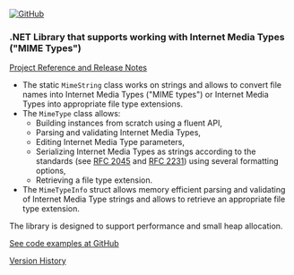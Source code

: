 [![GitHub](https://img.shields.io/github/license/FolkerKinzel/MimeTypes)](https://github.com/FolkerKinzel/MimeTypes/blob/master/LICENSE)


### .NET Library that supports working with Internet Media Types ("MIME Types")
[Project Reference and Release Notes](https://github.com/FolkerKinzel/MimeTypes/releases/tag/v4.0.0)

- The static `MimeString` class works on strings and allows to convert file names into Internet Media Types ("MIME types") or Internet Media Types into appropriate file type extensions.
- The `MimeType` class allows:
  -  Building instances from scratch using a fluent API,
  -  Parsing and validating Internet Media Types,
  -  Editing Internet Media Type parameters,
  -  Serializing Internet Media Types as strings according to the standards (see [RFC 2045](https://datatracker.ietf.org/doc/html/rfc2045#section-5.1) and [RFC 2231](https://datatracker.ietf.org/doc/html/rfc2231.html)) using several formatting options,
  -  Retrieving a file type extension.
- The `MimeTypeInfo` struct allows memory efficient parsing and validating of Internet Media Type strings and allows to retrieve an appropriate file type extension.

The library is designed to support performance and small heap allocation.

[See code examples at GitHub](https://github.com/FolkerKinzel/MimeTypes)

[Version History](https://github.com/FolkerKinzel/MimeTypes/releases)



